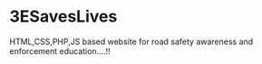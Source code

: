 # 3ESavesLives
HTML,CSS,PHP,JS based website for road safety awareness and enforcement education....!!
